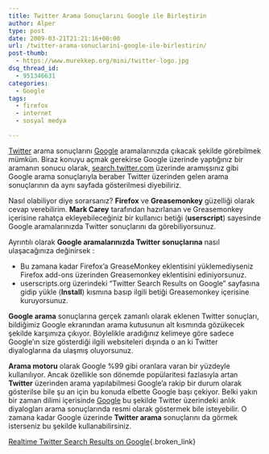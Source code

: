 ```yaml
---
title: Twitter Arama Sonuçlarını Google ile Birleştirin
author: Alper
type: post
date: 2009-03-21T21:21:16+00:00
url: /twitter-arama-sonuclarini-google-ile-birlestirin/
post-thumb:
  - https://www.murekkep.org/mini/twitter-logo.jpg
dsq_thread_id:
  - 951346631
categories:
  - Google
tags:
  - firefox
  - internet
  - sosyal medya

---
```

[Twitter][1] arama sonuçlarını [Google][2] aramalarınızda çıkacak şekilde görebilmek mümkün. Biraz konuyu açmak gerekirse Google üzerinde yaptığınız bir aramanın sonucu olarak, [search.twitter.com][3] üzerinde aramışsınız gibi Google arama sonuçlarıyla beraber Twitter üzerinden gelen arama sonuçlarının da aynı sayfada gösterilmesi diyebiliriz. 

Nasıl olabiliyor diye sorarsanız? **Firefox** ve **Greasemonkey** güzelliği olarak cevap verebilirim. **Mark Carey** tarafından hazırlanan ve Greasemonkey içerisine rahatça ekleyebileceğiniz bir kullanıcı betiği (**userscript**) sayesinde Google aramalarınızda Twitter sonuçlarını da görebiliyorsunuz. 

Ayrıntılı olarak **Google aramalarınızda Twitter sonuçlarına** nasıl ulaşacağınıza değinirsek :  
<!--more-->

  * Bu zamana kadar Firefox&#8217;a GreaseMonkey eklentisini yüklemediyseniz Firefox add-ons üzerinden Greasemonkey eklentisini ediniyorsunuz. 
  * userscripts.org üzerindeki &#8220;Twitter Search Results on Google&#8221; sayfasına gidip yükle (**Install**) kısmına basıp ilgili betiği Greasemonkey içerisine kuruyorsunuz. 

**Google arama** sonuçlarına gerçek zamanlı olarak eklenen Twitter sonuçları, bildiğimiz Google ekranından arama kutusunun alt kısmında gözükecek şekilde karşımıza çıkıyor. Böylelikle aradığınız kelimeye göre sadece Google&#8217;ın size gösterdiği ilgili websiteleri dışında o an ki Twitter diyaloglarına da ulaşmış oluyorsunuz. 

**Arama motoru** olarak Google %99 gibi oranlara varan bir yüzdeyle kullanılıyor. Ancak özellikle son dönemde popülaritesi fazlasıyla artan **Twitter** üzerinden arama yapılabilmesi Google&#8217;a rakip bir durum olarak gösterilse bile şu an için bu konuda elbette Google başı çekiyor. Belki yakın bir zaman dilimi içerisinde [Google][4] bu şekilde Twitter üzerindeki anlık diyalogları arama sonuçlarında resmi olarak göstermek bile isteyebilir. O zamana kadar Google üzerinde **Twitter arama** sonuçlarını da görmek isterseniz bu şekilde kullanabilirsiniz. 

[Realtime Twitter Search Results on Google][5]{.broken_link}

 [1]: https://twitter.com
 [2]: https://google.com
 [3]: https://search.twitter.com/
 [4]: https://www.murekkep.org/konu/web-uygulamalari-ve-internet/google
 [5]: https://mt-hacks.com/20090302-realtime-twitter-search-results-on-google.html